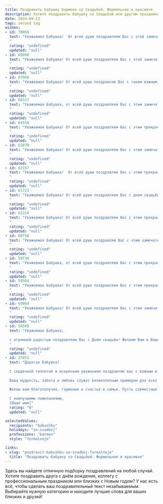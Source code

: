 ```yaml
---
title: Поздравить бабушку бармена со Свадьбой. Формальное и красивое
description: Хотите поздравить бабушку со Свадьбой или другим праздником? Наш ИИ создаст незабываемое поздравление, а вы обязательно выделитесь среди других.  
date: 2024-09-12
tags: second tag
wishes:
- id: 70068
  text: "Уважаемая Бабушка!  От всей души поздравляем Вас с этой замечательной свадьбой! Желаем Вам и Вашему избраннику долгих лет счастливой семейной жизни, наполненной любовью, радостью и взаимопониманием. Пусть Ваш союз будет крепким, словно барменский коктейль, а Ваши дни будут освещены яркими красками любви, как  блестящие бокалы на праздничной вечеринке.
  "
  rating: "undefined"
  updated: "null"
- id: 68608
  text: "Уважаемая Бабушка! От всей души поздравляем Вас с этой замечательной датой – Вашей свадьбой! Желаем Вам долгих лет совместной жизни, наполненных счастьем, любовью и заботой друг о друге. Пусть этот день останется в вашей памяти как символ Вашей крепкой семьи и нерушимой любви.
  "
  rating: "undefined"
  updated: "null"
- id: 67066
  text: "Уважаемая Бабушка! От всей души поздравляю Вас с таким важным событием в жизни Вашей внучки (внука)! Желаю Вам крепкого здоровья, семейного счастья и чтобы Ваша любовь и мудрость продолжали вдохновлять нас на протяжении долгих лет. Пусть этот праздник принесет Вам только радость и приятные воспоминания!
  "
  rating: "undefined"
  updated: "null"
- id: 66337
  text: "Уважаемая Бабушка, от всей души поздравляем Вас с этим замечательным событием – свадьбой! Желаем Вам и Вашим близким крепкой любви, семейного счастья, благополучия и радости в каждом дне!
  "
  rating: "undefined"
  updated: "null"
- id: 64556
  text: "Уважаемая Бабушка! От всей души поздравляем Вас с этим прекрасным днем! Желаем Вам крепкого здоровья, семейного благополучия и чтобы этот день стал началом новой, счастливой главы в Вашей жизни! Пусть Ваша любовь и забота освещают Ваш путь!
  "
  rating: "undefined"
  updated: "null"
- id: 63070
  text: "Уважаемая Бабушка! От всей души поздравляем Вас с этим замечательным событием - свадьбой! Желаем Вам бесконечного счастья, любви и благополучия в этом новом, прекрасном этапе Вашей жизни. Пусть Ваш союз будет крепким, как хороший коктейль, а жизнь полна ярких, незабываемых моментов. 🥂
  "
  rating: "undefined"
  updated: "null"
- id: 62197
  text: "Уважаемая Бабушка!  От всей души поздравляю Вас с этим прекрасным днем – днем Вашей свадьбы! Желаю Вам долгих лет совместной жизни, наполненных любовью, счастьем и нежностью. Пусть Ваш брак будет крепким, как Ваш профессионализм в искусстве барменства, и приносит Вам только радость и удовольствие.
  "
  rating: "undefined"
  updated: "null"
- id: 61723
  text: "Уважаемая Бабушка! От всей души поздравляем Вас с днем свадьбы! Желаем Вам долгих лет совместной жизни, наполненных любовью, счастьем и гармонией. Пусть Ваша профессия бармена приносит Вам радость и удовлетворение, а Ваша семья всегда будет окружена Вашей заботой и нежностью.
  "
  rating: "undefined"
  updated: "null"
- id: 61224
  text: "Уважаемая Бабушка! От всей души поздравляем Вас с этим прекрасным днем – днем свадьбы! Желаем Вам неиссякаемой любви, счастья и благополучия в семейной жизни. Пусть Ваш союз будет крепким, а каждое мгновение – наполненным радостью и нежностью.
  "
  rating: "undefined"
  updated: "null"
- id: 60716
  text: "Уважаемая Бабушка! От всей души поздравляю Вас с этим замечательным днем! Желаю вам, чтобы ваша свадьба стала началом новой главы в вашей жизни, наполненной любовью, счастьем и благополучием. Я искренне рад за вас и желаю, чтобы ваш профессиональный опыт как бармена принес вам много радости и успеха в семейной жизни!
  "
  rating: "undefined"
  updated: "null"
- id: 59738
  text: "Уважаемая Бабушка, от всей души поздравляем Вас с этим прекрасным днем! Желаем Вам много радости, любви и счастья в семейной жизни. Пусть Ваш опыт и мудрость продолжают вдохновлять всех, кто Вас окружает. Здоровья Вам и благополучия на долгие годы!
  "
  rating: "undefined"
  updated: "null"
- id: 59504
  text: "Уважаемая Бабушка! От всей души поздравляем Вас с этим прекрасным днем! Желаем Вам крепкого здоровья, счастья, любви и благополучия. Пусть в Вашей жизни всегда будет место для радости и улыбок.
  "
  rating: "undefined"
  updated: "null"
- id: 59004
  text: "Уважаемая Бабушка! От всей души поздравляем Вас с этим замечательным днем – днем Вашей свадьбы! Желаем Вам крепкой любви, семейного счастья и долгих лет жизни! Пусть Ваша профессия бармена всегда приносит Вам радость и удовлетворение.
  "
  rating: "undefined"
  updated: "null"
- id: 58509
  text: "Уважаемая Бабушка,
  
  с огромной радостью поздравляем Вас с Днем свадьбы! Желаем Вам и Вашему супругу долгих лет совместной жизни, наполненных любовью, счастьем и взаимопониманием. Пусть Ваш барменский талант всегда приносит радость и улыбки окружающим, а Ваша свадьба станет ярким и незабываемым событием в Вашей жизни!
  "
  rating: "undefined"
  updated: "null"
- id: 37852
  text: "Дорогая Бабушка!
  
  С сердечной теплотой и искренним уважением поздравляю вас с важным и значимым событием — вашим днем свадьбы! Этот день символизирует не только начало новой жизни, но и крепкие узы, которые связывают два сердца.
  
  Ваша мудрость, забота и любовь служат великолепным примером для всех нас. Ваша профессия бармена отражает умение создавать атмосферу и радовать людей, что также придаёт вашему счастью особую насыщенность.
  
  Желаю вам благополучия, гармонии и счастья в семье. Пусть совместные дни будут наполнены яркими моментами, любовью и радостью.
  
  С наилучшими пожеланиями,
  [Ваше имя]"
  rating: "0"
  updated: "null"

selectedValues:
  recipients: "babushku"
  holidays: "so-svadboj"
  professions: "barmen"
  style: "formalnoje"

links:
- slug: "pozdravit-babushku-so-svadboj-formalnoje"
  title: "Поздравить бабушку со Свадьбой. Формальное и красивое"
---
```


Здесь вы найдете отличную подборку поздравлений на любой случай. 
Хотите поздравить друга с днём рождения, коллегу с профессиональным праздником или близких с Новым годом? У нас есть всё, чтобы сделать ваш поздравительный текст незабываемым. Выбирайте нужную категорию и находите лучшие слова для ваших близких и друзей!
